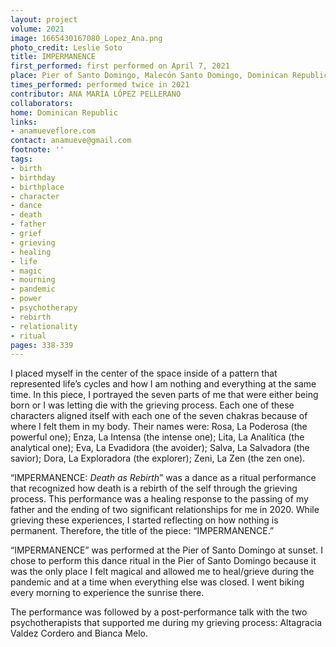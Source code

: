 ```yaml
---
layout: project
volume: 2021
image: 1665430167080_Lopez_Ana.png
photo_credit: Leslie Soto
title: IMPERMANENCE
first_performed: first performed on April 7, 2021
place: Pier of Santo Domingo, Malecón Santo Domingo, Dominican Republic
times_performed: performed twice in 2021
contributor: ANA MARÍA LÓPEZ PELLERANO
collaborators:
home: Dominican Republic
links:
- anamueveflore.com
contact: anamueve@gmail.com
footnote: ''
tags:
- birth
- birthday
- birthplace
- character
- dance
- death
- father
- grief
- grieving
- healing
- life
- magic
- mourning
- pandemic
- power
- psychotherapy
- rebirth
- relationality
- ritual
pages: 338-339
---
```


I placed myself in the center of the space inside of a pattern that represented life’s cycles and how I am nothing and everything at the same time. In this piece, I portrayed the seven parts of me that were either being born or I was letting die with the grieving process. Each one of these characters aligned itself with each one of the seven chakras because of where I felt them in my body. Their names were: Rosa, La Poderosa (the powerful one); Enza, La Intensa (the intense one); Lita, La Analítica (the analytical one); Eva, La Evadidora (the avoider); Salva, La Salvadora (the savior); Dora, La Exploradora (the explorer); Zeni, La Zen (the zen one).

“IMPERMANENCE: *Death as Rebirth*” was a dance as a ritual performance that recognized how death is a rebirth of the self through the grieving process. This performance was a healing response to the passing of my father and the ending of two significant relationships for me in 2020. While grieving these experiences, I started reflecting on how nothing is permanent. Therefore, the title of the piece: “IMPERMANENCE.”

“IMPERMANENCE” was performed at the Pier of Santo Domingo at sunset. I chose to perform this dance ritual in the Pier of Santo Domingo because it was the only place I felt magical and allowed me to heal/grieve during the pandemic and at a time when everything else was closed. I went biking every morning to experience the sunrise there.

The performance was followed by a post-performance talk with the two psychotherapists that supported me during my grieving process: Altagracia Valdez Cordero and Bianca Melo. 